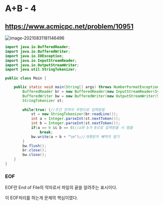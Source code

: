 # A+B - 4

## https://www.acmicpc.net/problem/10951

![image-20210831181146496](https://user-images.githubusercontent.com/60961649/131618742-beb9bb42-07f7-4710-8668-1746e7d256ed.png)



```java
import java.io.BufferedReader;
import java.io.BufferedWriter;
import java.io.IOException;
import java.io.InputStreamReader;
import java.io.OutputStreamWriter;
import java.util.StringTokenizer;

public class Main {

	public static void main(String[] args) throws NumberFormatException, IOException {
		BufferedReader br = new BufferedReader(new InputStreamReader(System.in));
		BufferedWriter bw = new BufferedWriter(new OutputStreamWriter(System.out));
		StringTokenizer st;
		
		while(true) {//조건 전까지 무한으로 입력받음
			st = new StringTokenizer(br.readLine());
			int a = Integer.parseInt(st.nextToken());
			int b = Integer.parseInt(st.nextToken());
			if(a == 0 && b == 0)//a와 b가 0으로 입력받을 시 멈춤
				break;
			bw.write(a + b + "\n");//개행문자 빼먹지 말기
		}
		bw.flush();
		br.close();
		bw.close();
	}
}
```



### EOF

EOF란 End of File의 약자로서 파일의 끝을 알려주는 표시이다.

이 EOF처리를 하는게 문제의 핵심이였다.

